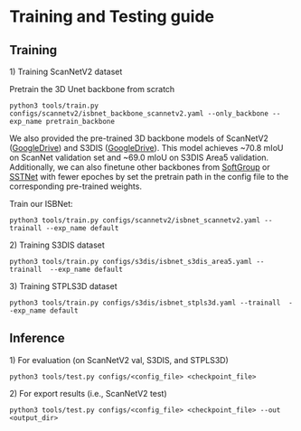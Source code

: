 # Training and Testing guide

## Training

1\) Training ScanNetV2 dataset

Pretrain the 3D Unet backbone from scratch

```
python3 tools/train.py configs/scannetv2/isbnet_backbone_scannetv2.yaml --only_backbone --exp_name pretrain_backbone
```

We also provided the pre-trained 3D backbone models of ScanNetV2 ([GoogleDrive](https://drive.google.com/file/d/1DQiMOsZpr9PgaKx9aK8rJhhIvh0vodWd/view?usp=sharing)) and S3DIS ([GoogleDrive](https://drive.google.com/file/d/1SHqrtrb94HQMa4Ml6X6_4JHZbRDqlTEv/view?usp=sharing)). This model achieves ~70.8 mIoU on ScanNet validation set and ~69.0 mIoU on S3DIS Area5 validation. Additionally, we can also finetune other backbones from [SoftGroup](https://github.com/thangvubk/SoftGroup) or [SSTNet](https://github.com/Gorilla-Lab-SCUT/SSTNet) with fewer epoches by set the pretrain path in the config file to the corresponding pre-trained weights.

Train our ISBNet:

```
python3 tools/train.py configs/scannetv2/isbnet_scannetv2.yaml --trainall --exp_name default
```

2\) Training S3DIS dataset

```
python3 tools/train.py configs/s3dis/isbnet_s3dis_area5.yaml --trainall  --exp_name default
```

3\) Training STPLS3D dataset

```
python3 tools/train.py configs/s3dis/isbnet_stpls3d.yaml --trainall  --exp_name default
```

## Inference

1\) For evaluation (on ScanNetV2 val, S3DIS, and STPLS3D)

```
python3 tools/test.py configs/<config_file> <checkpoint_file>
```

2\) For export results (i.e., ScanNetV2 test)

```
python3 tools/test.py configs/<config_file> <checkpoint_file> --out <output_dir>
```